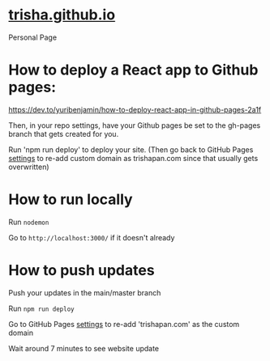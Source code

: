 # [trisha.github.io](https://trisha.github.io/)
Personal Page

<!-- How to undo a push:
https://stackoverflow.com/questions/1270514/undoing-a-git-push

`git push -f origin last_known_good_commit:branch_name`
commit ID from `git log`
then,
`git push`
-->

# How to deploy a React app to Github pages:
https://dev.to/yuribenjamin/how-to-deploy-react-app-in-github-pages-2a1f

Then, in your repo settings, have your Github pages be set to the gh-pages branch that gets created for you.

Run 'npm run deploy' to deploy your site. (Then go back to GitHub Pages [settings](https://github.com/trishapan/trishapan.github.io/settings/pages) to re-add custom domain as trishapan.com since that usually gets overwritten)

# How to run locally
Run `nodemon`

Go to `http://localhost:3000/` if it doesn't already

# How to push updates
Push your updates in the main/master branch

Run `npm run deploy`

Go to GitHub Pages [settings](https://github.com/trisha/trisha.github.io/settings/pages) to re-add 'trishapan.com' as the custom domain

Wait around 7 minutes to see website update

<!-- 
How to deploy React to Github pages:

https://dev.to/yuribenjamin/how-to-deploy-react-app-in-github-pages-2a1f

Then, in your repo settings, have the URL based on the gh-pages branch that gets created for you

Run 'npm run deploy' every time you want to update your site

 -->
